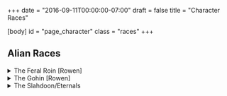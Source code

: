 +++
date = "2016-09-11T00:00:00-07:00"
draft = false
title = "Character Races"

[body]
	id = "page_character"
	class = "races"
+++

Alian Races
-----------

<details>
	<summary>The Feral Roin [Rowen]</summary>
	An animalistic race of aliens. They were once part of the race of shape shifters known as the Rowen that escaped from the slavery imposed by the Slahdoon. The original group that escaped by ship had bean separated. The children landed on a planet inhabited only by feral animals. And learned there laws and codes from them. They are a passionate race and often considered brutal by the standard of other races. Thus they are called the Feral Roin.
</details>

<details>
	<summary>The Gohin [Rowen]</summary>
	The adults of the group landed on a nearby planet that was barely inhabitable. Many of them died during the crash landing. The survivors did something never before tried by there race. They melded together. Forming a large orb. Then they did something else never done before. They assimilated the dead into there own mass and worked there dead bodies into a shell encasing the orb. Protecting those within. This orb is now considered a shrine & very few people other than the Gohin know where it came from. The shrine is called "Blekthdaun" or The Sacred Orb of Life. No member of any other race, not even one of the Feral Roin have been allowed inside Blekthdaun.

The Gohin are a peaceful race except in these matters. Slandering Blekthdaun in any way is punishable by death. Using this as an excuse falsely is punishable by torture until dead. Attacking Blekthdaun is an act of war against the Gohin.

One of the "Eternals" used the excuse that a Gohin had spit on Blekthdaun as a reason to kill her. When an investigation showed that the Gohin had simply owed the Eternal money, he was strapped down in a city of punishment (Prison) to be done with as the inhabitants saw fit. Many races used to speculate if it was possible to kill an "Eternal". He lasted 3 days.
</details>

<details>
	<summary>The Slahdoon/Eternals</summary>
	A race that took many other races as slaves to do work for them, entertain them & sacrifice themselves for them. The Slahdoon were a technically advanced race in there part of the galaxy. Though they have had roughly the same tech level for the past 1.2 million years. They used there technical superiority to dominate other races through threat of destruction or creative torture. The later being the preferred method. They used to have a show of torture and people could write in there own creative ways of torturing someone. Those who's methods where selected for use where given a free slave of there choosing. At one point many of the neighboring planets started to develop in technology similar to there own. So the Slahdoon faked a hostile takeover of there own planet by the "Eternals". And "released all the surviving slaves", 728,000,000 of the original 12 billion slaves. The Slahdoon used genetic technology to imbue there race of Eternals with a limited shape shifting ability and a regenerative factor that would "Keep them alive forever". Many of the Slahdoon didn't know of the ploy and "escaped". Thus you may occasionally run into some "Real Slahdoon". The Real Slahdoon do not have any special powers other than an unnatural ability to torture other races.
</details>

<!-- <details>
	<summary>____</summary>
	____
</details> -->

